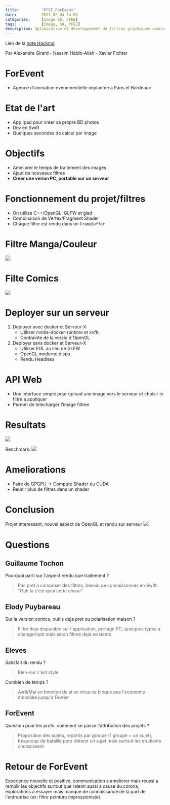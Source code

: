 ```yaml
---
title:          "PFEE ForEvent"
date:           2021-02-04 14:00
categories:     [Image S8, PFEE]
tags:           [Image, S8, PFEE]
description: Optimisation et développement de filtres graphiques avancés pour des team building et animations.
---
```

Lien de la [note Hackmd](https://hackmd.io/@lemasymasa/r1oFydYgu)

Par Alexandre Girard - Nassim Habib-Allah - Xavier Fichter

# ForEvent
* Agence d'animation evenementielle implantee a Paris et Bordeaux

# Etat de l'art
* App Ipad pour creer sa propre BD photos
* Dev en Swift
* Quelques secondes de calcul par image

# Objectifs
* Ameliorer le temps de traitement des images
* Ajout de nouveaux filtres
* **Creer une verion PC, portable sur un serveur**

# Fonctionnement du projet/filtres
* On utilise C++/OpenGL: GLFW et glad
* Combinaison de Vertex/Fragment Shader
* Chaque filtre est rendu dans un `FrameBuffer`

# Filtre Manga/Couleur
![](https://i.imgur.com/5j3nTbE.png)

# Filte Comics
![](https://i.imgur.com/G82NdFC.png)

# Deployer sur un serveur
1. Deployer avec docker et Serveur-X
    * Utiliser nvidia-docker-runtime et xvfb
    * Contrainte de la versio d'OpenGL
2. Deployer sans docker et Serveur-X
    * Utiliser EGL au lieu de GLFW
    * OpenGL moderne dispo
    * Rendu Headless

# API Web
* Une interface simple pour upload une image vers le serveur et choisir le filtre a appliquer
* Permet de telecharger l'image filtree

# Resultats
![](https://i.imgur.com/1ovDh8s.png)

Benchmark:
![](https://i.imgur.com/CFRwkEW.png)

# Ameliorations
* Faire de GPGPU $\rightarrow$ Compute Shader ou CUDA
* Reunir plus de filtres dans un shader

# Conclusion
Projet interessant, nouvel aspect de OpenGL et rendu sur serveur
![](https://i.imgur.com/HW4EaCk.png)

# Questions
## Guillaume Tochon
Pourquoi parti sur l'aspect rendu que traitement ?
> Pas pret a composer des filtres, besoin de connaissances en Swift: "Ouh la c'est quoi cette chose"

## Elody Puybareau
Sur la version comics, outils deja pret ou polarisation maison ?
> Filtre deja disponible sur l'application, portage PC, quelques types a changer/opti mais sinon filtres deja existants

## Eleves
Satisfait du rendu ?
> Bien-sur c'est style

Combien de temps ?
> Avril/Mai en fonction de si un virus ne bloque pas l'economie mondiale jusqu'a Fevrier

## ForEvent
Question pour les profs: comment se passe l'attribution des projets ?
> Proposition des sujets, repartis par groupe (1 groupe = un sujet), beaucoup de bataille pour obtenir un sujet mais surtout les etudiants choississent

# Retour de ForEvent
Experience nouvelle et positive, communication a ameliorer mais reussi a remplir les objectifs surtout que ralenti aussi a cause du corona, explorations a essayer mais manque de connaissance de la part de l'entreprise (ex: filtre peinture impressioniste)